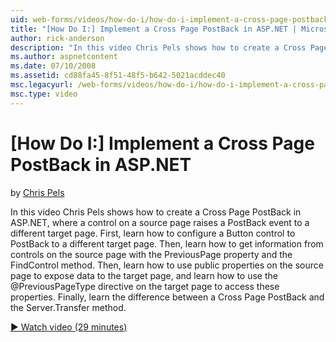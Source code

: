 ```yaml
---
uid: web-forms/videos/how-do-i/how-do-i-implement-a-cross-page-postback-in-aspnet
title: "[How Do I:] Implement a Cross Page PostBack in ASP.NET | Microsoft Docs"
author: rick-anderson
description: "In this video Chris Pels shows how to create a Cross Page PostBack in ASP.NET, where a control on a source page raises a PostBack event to a different target..."
ms.author: aspnetcontent
ms.date: 07/10/2008
ms.assetid: cd88fa45-8f51-48f5-b642-5021acddec40
msc.legacyurl: /web-forms/videos/how-do-i/how-do-i-implement-a-cross-page-postback-in-aspnet
msc.type: video
---
```

[How Do I:] Implement a Cross Page PostBack in ASP.NET
====================
by [Chris Pels](https://twitter.com/chrispels)

In this video Chris Pels shows how to create a Cross Page PostBack in ASP.NET, where a control on a source page raises a PostBack event to a different target page. First, learn how to configure a Button control to PostBack to a different target page. Then, learn how to get information from controls on the source page with the PreviousPage property and the FindControl method. Then, learn how to use public properties on the source page to expose data to the target page, and learn how to use the @PreviousPageType directive on the target page to access these properties. Finally, learn the difference between a Cross Page PostBack and the Server.Transfer method.

[&#9654; Watch video (29 minutes)](https://channel9.msdn.com/Blogs/ASP-NET-Site-Videos/how-do-i-implement-a-cross-page-postback-in-aspnet)
